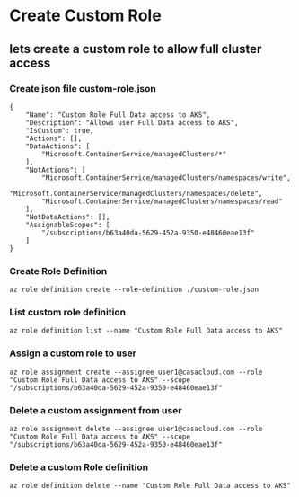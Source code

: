 # Create Custom Role 

## lets create a custom role to allow full cluster access

### Create json file custom-role.json
```
{
    "Name": "Custom Role Full Data access to AKS",
    "Description": "Allows user Full Data access to AKS",
    "IsCustom": true,
    "Actions": [],
    "DataActions": [
        "Microsoft.ContainerService/managedClusters/*"
    ],
    "NotActions": [
        "Microsoft.ContainerService/managedClusters/namespaces/write",
        "Microsoft.ContainerService/managedClusters/namespaces/delete",
        "Microsoft.ContainerService/managedClusters/namespaces/read"
    ],
    "NotDataActions": [],
    "AssignableScopes": [
        "/subscriptions/b63a40da-5629-452a-9350-e48460eae13f"
    ]
}
```
### Create Role Definition 
```
az role definition create --role-definition ./custom-role.json
```

### List custom role definition 
```
az role definition list --name "Custom Role Full Data access to AKS"
```

### Assign a custom role to user 
```
az role assignment create --assignee user1@casacloud.com --role "Custom Role Full Data access to AKS" --scope "/subscriptions/b63a40da-5629-452a-9350-e48460eae13f"
```

### Delete a custom assignment from user 
```
az role assignment delete --assignee user1@casacloud.com --role "Custom Role Full Data access to AKS" --scope "/subscriptions/b63a40da-5629-452a-9350-e48460eae13f"
```

### Delete a custom Role definition 
```
az role definition delete --name "Custom Role Full Data access to AKS"
```